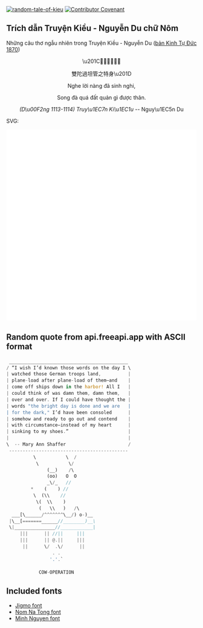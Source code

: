 [![random-tale-of-kieu](https://github.com/huuquyet/random-tale-of-kieu/actions/workflows/random-tale-of-kieu.yml/badge.svg)](https://github.com/huuquyet/random-tale-of-kieu/actions/workflows/random-tale-of-kieu.yml)
[![Contributor Covenant](https://img.shields.io/badge/Contributor%20Covenant-2.1-4baaaa.svg)](.github/CODE_OF_CONDUCT.md "Contributor Covenant 2.1")

## Trích dẫn Truyện Kiều - Nguyễn Du chữ Nôm

Những câu thơ ngẫu nhiên trong Truyện Kiều - Nguyễn Du ([bản Kinh Tự Đức 1870](https://vi.wikisource.org/wiki/Truy%E1%BB%87n_Ki%E1%BB%81u_(b%E1%BA%A3n_Kinh_T%E1%BB%B1_%C4%90%E1%BB%A9c_1870)))

<div align="center">
<!-- START_KIEU -->
      <p class="nom">\u201C𦖑𠳒娘㐌生疑</p>
      <p class="nom">雙陀過坦管之特身\u201D</p>
      <p class="quocngu">Nghe lời nàng đã sinh nghi,</p>
      <p class="quocngu">Song đà quá đất quản gì được thân.</p>
      <p class="author"><i>(D\u00F2ng 1113-1114) Truy\u1EC7n Ki\u1EC1u</i> -- Nguy\u1EC5n Du</p>
<!-- END_KIEU -->
</div>

SVG:

<div align="center">
  <img src="./assets/random-kieu.svg" alt="The Tale of Kieu - Nguyen Du">
</div>

## Random quote from api.freeapi.app with ASCII format

<!-- START_QUOTE -->
```rust
 ____________________________________________
/ “I wish I’d known those words on the day I \
| watched those German troops land,          |
| plane-load after plane-load of them—and    |
| come off ships down in the harbor! All I   |
| could think of was damn them, damn them,   |
| over and over. If I could have thought the |
| words "the bright day is done and we are   |
| for the dark," I’d have been consoled      |
| somehow and ready to go out and contend    |
| with circumstance—instead of my heart      |
| sinking to my shoes.”                      |
|                                            |
\  -- Mary Ann Shaffer                       /
 --------------------------------------------
          \           \  / 
           \           \/  
               (__)    /\         
               (oo)   O  O        
               _\/_   //         
         *    (    ) //       
          \  (\\    //       
           \(  \\    )                              
            (   \\   )   /\                          
  ___[\______/^^^^^^^\__/) o-)__                     
 |\__[=======______//________)__\                    
 \|_______________//____________|                    
     |||      || //||     |||
     |||      || @.||     |||                        
      ||      \/  .\/      ||                        
                 . .                                 
                '.'.`                                

            COW-OPERATION                           
```
<!-- END_QUOTE -->

## Included fonts

- [Jigmo font](https://github.com/kamichikoichi/jigmo)
- [Nom Na Tong font](https://github.com/nomfoundation/font)
- [Minh Nguyen font](https://github.com/TKYKmori/Minh-Nguyen)

